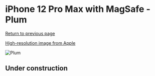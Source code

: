 # iPhone 12 Pro Max with MagSafe - Plum

[Return to previous page](/iphone_12)

[High-resolution image from Apple](https://store.storeimages.cdn-apple.com/8756/as-images.apple.com/is/MHLA3?wid=4500&hei=4500&fmt=png)

<div style="width: 500px"><img src="/almost_uncompressed/MHLA3.webp" alt="Plum"></div>

## Under construction
